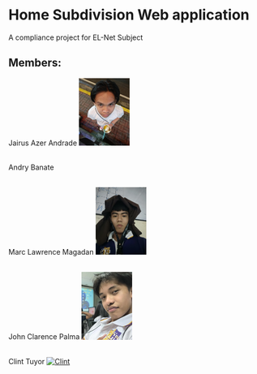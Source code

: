 # Home Subdivision Web application

A compliance project for EL-Net Subject

## Members:
Jairus Azer Andrade
<a href="https://www.facebook.com/jairus.a.andrade">
    <img src="https://github.com/1mRen/Home_Subdiv_Web/blob/master/README.assets/IMG_20241220_211206_005.jpg" alt="Jairus" style="width: 100px; height: auto;">
</a> 

<br>Andry  Banate

<br>Marc Lawrence Magadan
<a href="https://www.facebook.com/idzty">
    <img src="https://github.com/1mRen/Home_Subdiv_Web/blob/master/README.assets/IMG_20250131_184211_014.jpg" alt="Marc" style="width: 100px; height: auto;">
</a> 

<br>John Clarence Palma
<a href="https://www.facebook.com/profile.php?id=100008272907321">
    <img src="https://github.com/1mRen/Home_Subdiv_Web/blob/master/README.assets/received_513237898314227.jpeg" alt="Clarence" style="width: 100px; height: auto;">
</a> 

<br>Clint Tuyor
<a href="https://www.facebook.com/ClintTuyor21">
    <img src="https://github.com/1mRen/Home_Subdiv_Web/blob/master/README.assets/IMG_20250116_152418_277.jpg" alt="Clint" style="width: 100px; height: auto;">
</a> 
